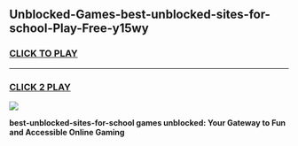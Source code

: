 
## Unblocked-Games-best-unblocked-sites-for-school-Play-Free-y15wy
<h3>
<a href="https://premium76.site?title=best-unblocked-sites-for-school&ref=12A">CLICK TO PLAY</a></h3>
<hr>

<h3>
<a href="https://premium76.site?title=best-unblocked-sites-for-school&ref=12A">CLICK 2 PLAY</a>
  
</h3>

<a href="https://premium76.site?title=best-unblocked-sites-for-school&ref=12A"><img src="https://clearcache.store/games.png"></a>


**best-unblocked-sites-for-school games unblocked: Your Gateway to Fun and Accessible Online Gaming**
